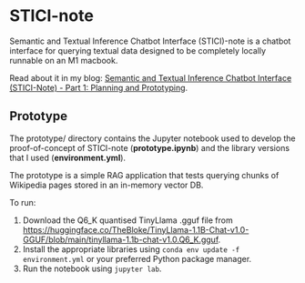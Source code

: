# STICI-note
Semantic and Textual Inference Chatbot Interface (STICI)-note is a chatbot interface for querying textual data designed to be completely locally runnable on an M1 macbook.

Read about it in my blog: [Semantic and Textual Inference Chatbot Interface (STICI-Note) - Part 1: Planning and Prototyping](https://bytes-and-nibbles.web.app/bytes/stici-note-part-1-planning-and-prototyping).

## Prototype
The prototype/ directory contains the Jupyter notebook used to develop the proof-of-concept of STICI-note (**prototype.ipynb**) and the library versions that I used (**environment.yml**).

The prototype is a simple RAG application that tests querying chunks of Wikipedia pages stored in an in-memory vector DB.

To run:
1. Download the Q6_K quantised TinyLlama .gguf file from https://huggingface.co/TheBloke/TinyLlama-1.1B-Chat-v1.0-GGUF/blob/main/tinyllama-1.1b-chat-v1.0.Q6_K.gguf.
2. Install the appropriate libraries using `conda env update -f environment.yml` or your preferred Python package manager.
3. Run the notebook using `jupyter lab`.